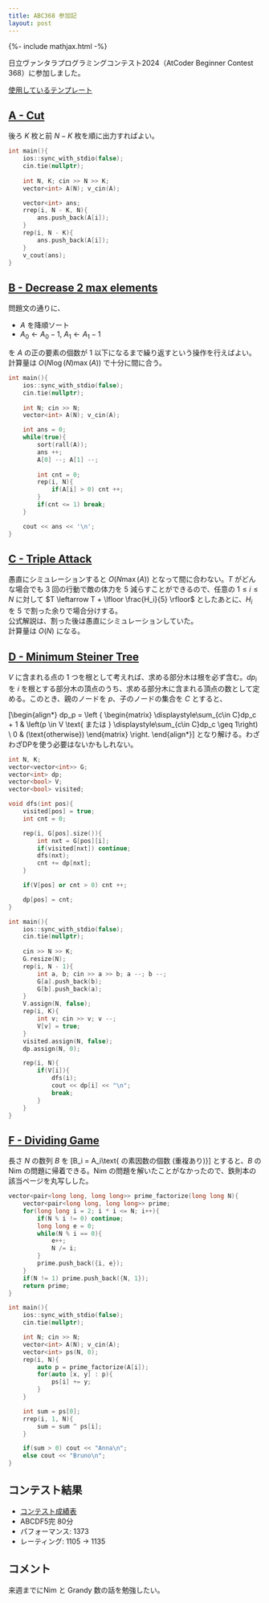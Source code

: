 ```yaml
---
title: ABC368 参加記
layout: post
---
```


{%- include mathjax.html -%}

日立ヴァンタラプログラミングコンテスト2024（AtCoder Beginner Contest 368）に参加しました。

[使用しているテンプレート](https://github.com/m1ffyz/library/tree/main/template/template.cpp)

## [A - Cut](https://atcoder.jp/contests/abc368/tasks/abc368_a)
後ろ $K$ 枚と前 $N-K$ 枚を順に出力すればよい。
```c++
int main(){
    ios::sync_with_stdio(false);
    cin.tie(nullptr);
    
    int N, K; cin >> N >> K;
    vector<int> A(N); v_cin(A);

    vector<int> ans;
    rrep(i, N - K, N){
        ans.push_back(A[i]);
    }
    rep(i, N - K){
        ans.push_back(A[i]);
    }
    v_cout(ans);
}
```

## [B - Decrease 2 max elements](https://atcoder.jp/contests/abc368/tasks/abc368_b)
問題文の通りに、
- $A$ を降順ソート
- $A_0 \leftarrow A_0-1,~A_1 \leftarrow A_1-1$

を $A$ の正の要素の個数が $1$ 以下になるまで繰り返すという操作を行えばよい。
計算量は $O(N\log (N) \max(A))$ で十分に間に合う。
```c++
int main(){
    ios::sync_with_stdio(false);
    cin.tie(nullptr);
    
    int N; cin >> N;
    vector<int> A(N); v_cin(A);

    int ans = 0;
    while(true){
        sort(rall(A));
        ans ++;
        A[0] --; A[1] --;
        
        int cnt = 0;
        rep(i, N){
            if(A[i] > 0) cnt ++;
        }
        if(cnt <= 1) break;
    }

    cout << ans << '\n';
}
```

## [C - Triple Attack](https://atcoder.jp/contests/abc368/tasks/abc368_c)
愚直にシミュレーションすると $O(N\max (A))$ となって間に合わない。$T$ がどんな場合でも $3$ 回の行動で敵の体力を $5$ 減らすことができるので、任意の $1\leq i\leq N$ に対して $T \leftarrow T + \lfloor \frac{H_i}{5} \rfloor$ としたあとに、$H_i$ を $5$ で割った余りで場合分けする。<br>
公式解説は、割った後は愚直にシミュレーションしていた。<br>
計算量は $O(N)$ になる。

## [D - Minimum Steiner Tree](https://atcoder.jp/contests/abc368/tasks/abc368_d)
$V$ に含まれる点の $1$ つを根として考えれば、求める部分木は根を必ず含む。$dp_i$ を $i$ を根とする部分木の頂点のうち、求める部分木に含まれる頂点の数として定める。このとき、親のノードを $p$、子のノードの集合を $C$ とすると、

\[\begin{align*}
dp_p = \left \{ 
    \begin{matrix}
    \displaystyle\sum_{c\in C}dp_c + 1 & \left(p \in V \text{ または } \displaystyle\sum_{c\in C}dp_c \geq 1\right) \\
    0 & (\text{otherwise})
    \end{matrix}
    \right.
\end{align*}\]
となり解ける。わざわざDPを使う必要はないかもしれない。

```c++
int N, K;
vector<vector<int>> G;
vector<int> dp;
vector<bool> V;
vector<bool> visited;

void dfs(int pos){
    visited[pos] = true;
    int cnt = 0;

    rep(i, G[pos].size()){
        int nxt = G[pos][i];
        if(visited[nxt]) continue;
        dfs(nxt);
        cnt += dp[nxt];
    }

    if(V[pos] or cnt > 0) cnt ++;

    dp[pos] = cnt;
}

int main(){
    ios::sync_with_stdio(false);
    cin.tie(nullptr);
    
    cin >> N >> K;
    G.resize(N);
    rep(i, N - 1){
        int a, b; cin >> a >> b; a --; b --;
        G[a].push_back(b);
        G[b].push_back(a);
    }
    V.assign(N, false);
    rep(i, K){
        int v; cin >> v; v --;
        V[v] = true;
    }
    visited.assign(N, false);
    dp.assign(N, 0);

    rep(i, N){
        if(V[i]){
            dfs(i);
            cout << dp[i] << "\n";
            break;
        }
    }
}
```

## [F - Dividing Game](https://atcoder.jp/contests/abc368/tasks/abc368_f)
長さ $N$ の数列 $B$ を 
\[B_i = A_i\text{ の素因数の個数 (重複あり)}\]
とすると、$B$ の Nim の問題に帰着できる。Nim の問題を解いたことがなかったので、鉄則本の該当ページを丸写しした。

```c++
vector<pair<long long, long long>> prime_factorize(long long N){
    vector<pair<long long, long long>> prime;
    for(long long i = 2; i * i <= N; i++){
        if(N % i != 0) continue;
        long long e = 0;
        while(N % i == 0){
            e++;
            N /= i;
        }
        prime.push_back({i, e});
    }
    if(N != 1) prime.push_back({N, 1});
    return prime;
}

int main(){
    ios::sync_with_stdio(false);
    cin.tie(nullptr);

    int N; cin >> N;
    vector<int> A(N); v_cin(A);
    vector<int> ps(N, 0);
    rep(i, N){
        auto p = prime_factorize(A[i]);
        for(auto [x, y] : p){
            ps[i] += y;
        }
    }

    int sum = ps[0];
    rrep(i, 1, N){
        sum = sum ^ ps[i];
    }

    if(sum > 0) cout << "Anna\n";
    else cout << "Bruno\n";
}
```

## コンテスト結果
- [コンテスト成績表](https://atcoder.jp/users/m1ffyz/history/share/abc368)
- ABCDF5完 80分
- パフォーマンス: 1373
- レーティング: 1105 → 1135

## コメント
来週までにNim と Grandy 数の話を勉強したい。